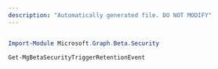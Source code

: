 ```yaml
---
description: "Automatically generated file. DO NOT MODIFY"
---
```


```powershell

Import-Module Microsoft.Graph.Beta.Security

Get-MgBetaSecurityTriggerRetentionEvent

```